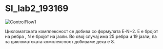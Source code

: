 # SI_lab2_193169
![ControlFlow1](https://user-images.githubusercontent.com/80539759/120240669-6eb67680-c261-11eb-9d73-1c9606914910.png)


Цикломатската комплексност се добива со формулата Е-N+2. E е бројот на ребра , N е бројот на јазли. Во овој случај има 25 ребра и 19 јазли, па за цикломатската комплексност добиваме дека е 8.
